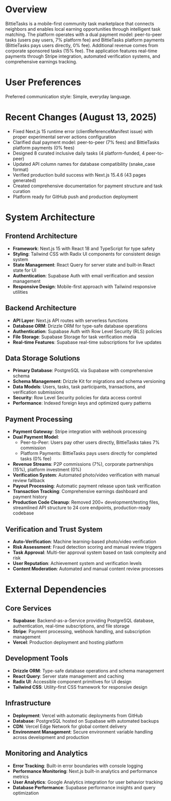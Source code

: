 # Overview

BittieTasks is a mobile-first community task marketplace that connects neighbors and enables local earning opportunities through intelligent task matching. The platform operates with a dual payment model: peer-to-peer tasks (users pay users, 7% platform fee) and BittieTasks platform payments (BittieTasks pays users directly, 0% fee). Additional revenue comes from corporate sponsored tasks (15% fee). The application features real-time payments through Stripe integration, automated verification systems, and comprehensive earnings tracking.

# User Preferences

Preferred communication style: Simple, everyday language.

# Recent Changes (August 13, 2025)

- Fixed Next.js 15 runtime error (clientReferenceManifest issue) with proper experimental server actions configuration
- Clarified dual payment model: peer-to-peer (7% fees) and BittieTasks platform payments (0% fees)  
- Designed 8 curated inclusive daily tasks (4 platform-funded, 4 peer-to-peer)
- Updated API column names for database compatibility (snake_case format)
- Verified production build success with Next.js 15.4.6 (43 pages generated)
- Created comprehensive documentation for payment structure and task curation
- Platform ready for GitHub push and production deployment

# System Architecture

## Frontend Architecture
- **Framework**: Next.js 15 with React 18 and TypeScript for type safety
- **Styling**: Tailwind CSS with Radix UI components for consistent design system
- **State Management**: React Query for server state and built-in React state for UI
- **Authentication**: Supabase Auth with email verification and session management
- **Responsive Design**: Mobile-first approach with Tailwind responsive utilities

## Backend Architecture
- **API Layer**: Next.js API routes with serverless functions
- **Database ORM**: Drizzle ORM for type-safe database operations
- **Authentication**: Supabase Auth with Row Level Security (RLS) policies
- **File Storage**: Supabase Storage for task verification media
- **Real-time Features**: Supabase real-time subscriptions for live updates

## Data Storage Solutions
- **Primary Database**: PostgreSQL via Supabase with comprehensive schema
- **Schema Management**: Drizzle Kit for migrations and schema versioning
- **Data Models**: Users, tasks, task participants, transactions, and verification submissions
- **Security**: Row Level Security policies for data access control
- **Performance**: Indexed foreign keys and optimized query patterns

## Payment Processing
- **Payment Gateway**: Stripe integration with webhook processing
- **Dual Payment Model**: 
  - Peer-to-Peer: Users pay other users directly, BittieTasks takes 7% commission
  - Platform Payments: BittieTasks pays users directly for completed tasks (0% fee)
- **Revenue Streams**: P2P commissions (7%), corporate partnerships (15%), platform investment (0%)
- **Verification System**: Automated photo/video verification with manual review fallback
- **Payout Processing**: Automatic payment release upon task verification
- **Transaction Tracking**: Comprehensive earnings dashboard and payment history
- **Production Code Cleanup**: Removed 200+ development/testing files, streamlined API structure to 24 core endpoints, production-ready codebase

## Verification and Trust System
- **Auto-Verification**: Machine learning-based photo/video verification
- **Risk Assessment**: Fraud detection scoring and manual review triggers
- **Task Approval**: Multi-tier approval system based on task complexity and risk
- **User Reputation**: Achievement system and verification levels
- **Content Moderation**: Automated and manual content review processes

# External Dependencies

## Core Services
- **Supabase**: Backend-as-a-Service providing PostgreSQL database, authentication, real-time subscriptions, and file storage
- **Stripe**: Payment processing, webhook handling, and subscription management
- **Vercel**: Production deployment and hosting platform

## Development Tools
- **Drizzle ORM**: Type-safe database operations and schema management
- **React Query**: Server state management and caching
- **Radix UI**: Accessible component primitives for UI design
- **Tailwind CSS**: Utility-first CSS framework for responsive design

## Infrastructure
- **Deployment**: Vercel with automatic deployments from GitHub
- **Database**: PostgreSQL hosted on Supabase with automated backups
- **CDN**: Vercel Edge Network for global content delivery
- **Environment Management**: Secure environment variable handling across development and production

## Monitoring and Analytics
- **Error Tracking**: Built-in error boundaries with console logging
- **Performance Monitoring**: Next.js built-in analytics and performance metrics
- **User Analytics**: Google Analytics integration for user behavior tracking
- **Database Performance**: Supabase performance insights and query optimization